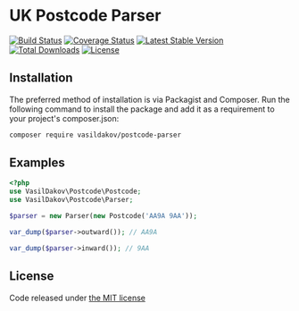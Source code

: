 # UK Postcode Parser

[![Build Status](https://travis-ci.org/vasildakov/postcode-parser.svg?branch=master)](https://travis-ci.org/vasildakov/postcode-parser)
[![Coverage Status](https://coveralls.io/repos/github/vasildakov/postcode-parser/badge.svg?branch=master)](https://coveralls.io/github/vasildakov/postcode-parser?branch=master)
[![Latest Stable Version](https://poser.pugx.org/vasildakov/postcode-parser/v/stable)](https://packagist.org/packages/vasildakov/postcode-parser)
[![Total Downloads](https://poser.pugx.org/vasildakov/postcode-parser/downloads)](https://packagist.org/packages/vasildakov/postcode-parser)
[![License](https://poser.pugx.org/vasildakov/postcode-parser/license)](https://packagist.org/packages/vasildakov/postcode-parser)


## Installation

The preferred method of installation is via Packagist and Composer. Run the following command to install the package and add it as a requirement to your project's composer.json:

```bash
composer require vasildakov/postcode-parser
```

## Examples

```php
<?php
use VasilDakov\Postcode\Postcode;
use VasilDakov\Postcode\Parser;

$parser = new Parser(new Postcode('AA9A 9AA'));

var_dump($parser->outward()); // AA9A

var_dump($parser->inward()); // 9AA

```

## License

Code released under [the MIT license](https://github.com/vasildakov/postcode-parser/blob/master/LICENSE)
